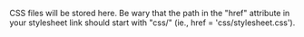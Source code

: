 CSS files will be stored here.  Be wary that the path in the "href" attribute in your stylesheet link should start with "css/" (ie., href = 'css/stylesheet.css').
